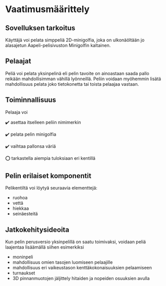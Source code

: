 # Vaatimusmäärittely

## Sovelluksen tarkoitus

Käyttäjä voi pelata simppeliä 2D-minigolfia, joka on ulkonäöltään jo alasajetun Aapeli-pelisivuston Minigolfin kaltainen.

## Pelaajat

Peliä voi pelata yksinpelinä eli pelin tavoite on ainoastaan saada pallo reikään mahdollisimman vähillä lyönneillä. Peliin voidaan myöhemmin lisätä mahdollisuus pelata joko tietokonetta tai toista pelaajaa vastaan.

## Toiminnallisuus

Pelaaja voi

:heavy_check_mark: asettaa itselleen peliin nimimerkin

:heavy_check_mark: pelata pelin minigolfia

:heavy_check_mark: vaihtaa pallonsa väriä

:o: tarkastella aiempia tuloksiaan eri kentillä

## Pelin erilaiset komponentit

Pelikentiltä voi löytyä seuraavia elementtejä:

- ruohoa
- vettä
- hiekkaa
- seinäesteitä

## Jatkokehitysideoita

Kun pelin perusversio yksinpelillä on saatu toimivaksi, voidaan peliä laajentaa lisäämällä siihen esimerkiksi

- moninpeli
- mahdollisuus omien tasojen luomiseen pelaajille
- mahdollisuus eri vaikeustason kenttäkokonaisuuksien pelaamiseen
- turnaukset
- 3D pinnanmuotojen jäljittely hitaiden ja nopeiden osuuksien avulla
